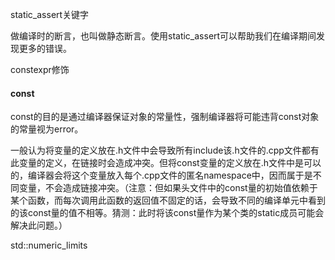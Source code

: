 static\_assert关键字

做编译时的断言，也叫做静态断言。使用static\_assert可以帮助我们在编译期间发现更多的错误。

constexpr修饰

#### const

const的目的是通过编译器保证对象的常量性，强制编译器将可能违背const对象的常量视为error。

一般认为将变量的定义放在.h文件中会导致所有include该.h文件的.cpp文件都有此变量的定义，在链接时会造成冲突。但将const变量的定义放在.h文件中是可以的，编译器会将这个变量放入每个.cpp文件的匿名namespace中，因而属于是不同变量，不会造成链接冲突。（注意：但如果头文件中的const量的初始值依赖于某个函数，而每次调用此函数的返回值不固定的话，会导致不同的编译单元中看到的该const量的值不相等。猜测：此时将该const量作为某个类的static成员可能会解决此问题。）

std::numeric\_limits


